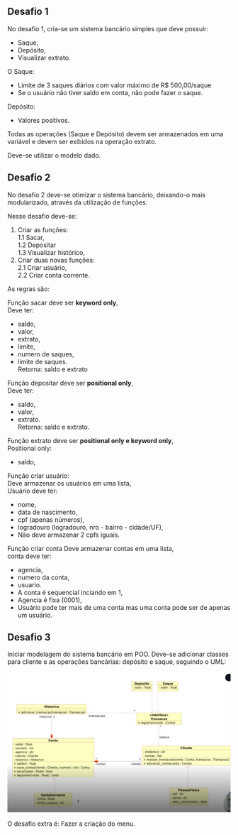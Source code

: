 ## Desafio 1

No desafio 1, cria-se um sistema bancário simples que deve possuir:  
* Saque,  
* Depósito,  
* Visualizar extrato.  

O Saque:  

* Limite de 3 saques diários com valor máximo de R$ 500,00/saque
* Se o usuário não tiver saldo em conta, não pode fazer o saque.

Depósito:  

* Valores positivos.

Todas as operações (Saque e Depósito) devem ser armazenados em uma variável e devem ser exibidos na operação extrato.

Deve-se utilizar o modelo dado.


## Desafio 2

No desafio 2 deve-se otimizar o sistema bancário, deixando-o mais modularizado, através da utilização de funções.

Nesse desafio deve-se:  
1. Criar as funções:  
1.1 Sacar,  
1.2 Depositar  
1.3 Visualizar histórico,  
2. Criar duas novas funções:  
2.1 Criar usuário,  
2.2 Criar conta corrente.

As regras são:

Função sacar deve ser **keyword only**,  
Deve ter:
* saldo, 
* valor, 
* extrato,
* limite, 
* numero de saques, 
* limite de saques.    
Retorna: saldo e extrato

Função depositar deve ser **positional only**,  
Deve ter: 
* saldo, 
* valor,  
* extrato.  
Retorna: saldo e extrato.  

Função extrato deve ser **positional only e keyword only**,  
Positional only: 
* saldo,  



Função criar usuário:  
Deve armazenar os usuários em uma lista,  
Usuário deve ter: 
* nome, 
* data de nascimento, 
* cpf (apenas números), 
* logradouro (logradouro, nro - bairro - cidade/UF), 
* Não deve armazenar 2 cpfs iguais.

Função criar conta
Deve armazenar contas em uma lista,  
conta deve ter: 
* agencia, 
* numero da conta, 
* usuario. 
* A conta é sequencial inciando em 1, 
* Agencia é fixa (0001), 
* Usuário pode ter mais de uma conta mas uma conta pode ser de apenas um usuário.  


## Desafio 3

Iniciar modelagem do sistema bancário em POO. Deve-se adicionar classes para cliente e as operações bancárias: depósito e saque, seguindo o UML:

![alt text](image.png)

O desafio extra é: Fazer a criação do menu.